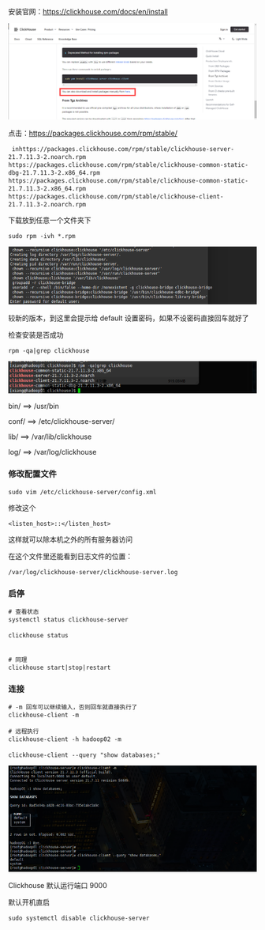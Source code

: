 安装官网：https://clickhouse.com/docs/en/install

![image-20230504220600816](images/2、安装/image-20230504220600816.png)

点击：https://packages.clickhouse.com/rpm/stable/





```
 inhttps://packages.clickhouse.com/rpm/stable/clickhouse-server-21.7.11.3-2.noarch.rpm
https://packages.clickhouse.com/rpm/stable/clickhouse-common-static-dbg-21.7.11.3-2.x86_64.rpm
https://packages.clickhouse.com/rpm/stable/clickhouse-common-static-21.7.11.3-2.x86_64.rpm
https://packages.clickhouse.com/rpm/stable/clickhouse-client-21.7.11.3-2.noarch.rpm
```



下载放到任意一个文件夹下

```shell
sudo rpm -ivh *.rpm
```

![image-20230504222039816](images/2、安装/image-20230504222039816.png)

较新的版本，到这里会提示给 default 设置密码，如果不设密码直接回车就好了



检查安装是否成功

```shell
rpm -qa|grep clickhouse
```

![image-20230504222419119](images/2、安装/image-20230504222419119.png)

bin/ 	  ==> 	  /usr/bin

conf/	 ==>		/etc/clickhouse-server/

lib/		==>		/var/lib/clickhouse

log/		==>		/var/log/clickhouse



### 修改配置文件

```shell
sudo vim /etc/clickhouse-server/config.xml
```

修改这个

```
<listen_host>::</listen_host>
```

这样就可以除本机之外的所有服务器访问



在这个文件里还能看到日志文件的位置：

```
/var/log/clickhouse-server/clickhouse-server.log
```







### 启停

```shell
# 查看状态
systemctl status clickhouse-server

clickhouse status


# 同理
clickhouse start|stop|restart
```



### 连接

```shell
# -m 回车可以继续输入，否则回车就直接执行了
clickhouse-client -m

# 远程执行
clickhouse-client -h hadoop02 -m

clickhouse-client --query "show databases;"
```

![image-20230505223008939](images/2、安装/image-20230505223008939.png)



Clickhouse 默认运行端口 9000



默认开机直启

```shell
sudo systemctl disable clickhouse-server
```

